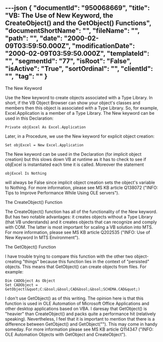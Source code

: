 ---json
{
  "documentId": "950068669",
  "title": "VB: The Use of New Keyword, the CreateObject() and the GetObject() Functions",
  "documentShortName": "",
  "fileName": "",
  "path": "",
  "date": "2000-02-09T03:59:50.000Z",
  "modificationDate": "2000-02-09T03:59:50.000Z",
  "templateId": "",
  "segmentId": "77",
  "isRoot": "False",
  "isActive": "True",
  "sortOrdinal": "",
  "clientId": "",
  "tag": ""
}
---

The New Keyword

Use the New keyword to create objects associated with a Type Library. In short, if the VB Object Browser can show your object's classes and members then this object is associated with a Type Library. So, for example, Excel.Application is a member of a Type Library. The New keyword can be used in this Declaration:

    Private objExcel As Excel.Application

Later, in a Procedure, we use the New keyword for explicit object creation:

    Set objExcel = New Excel.Application

The New keyword can be used in the Declaration (for implicit object creation) but this slows down VB at runtime as it has to check to see if objExcel is instantiated each time it is called. Moreover the statement

    objExcel Is Nothing

will always be False since implicit object creation sets the object's variable to Nothing. For more information, please see MS KB article Q138072 (&quot;INFO: Tips to Improve Performance While Using OLE servers&quot;).


The CreateObject() Function

The CreateObject() function has all of the functionality of the New keyword. But has two notable advantages: it creates objects without a Type Library (that VB understands) and it creates objects that can recognize and comply with COM. The latter is most important for scaling a VB solution into MTS. For more information, please see MS KB article Q202535 (&quot;INFO: Use of New Keyword In MTS Environment&quot;).


The GetObject() Function

I have trouble trying to compare this function with the other two object-creating &quot;things&quot; because this function lies in the context of &quot;persisted&quot; objects. This means that GetObject() can create objects from files. For example:

    Dim CADObject As Object
    Set CADObject = GetObject(&quot;C:&bsol;&bsol;CAD&bsol;&bsol;SCHEMA.CAD&quot;)

I don't use GetObject() as of this writing. The opinion here is that this function is used in OLE Automation of Microsoft Office Applications and other desktop applications based on VBA. I daresay that GetObject() is &quot;heavier&quot; than CreateObject() and packs quite a performance hit (relatively speaking). Nevertheless, I feel that it is important to mention that there is a difference between GetObject() and GetObject(&quot;&quot;). This may come in handy someday. For more information please see MS KB article Q114347 (&quot;INFO: OLE Automation Objects with GetObject and CreateObject&quot;).
